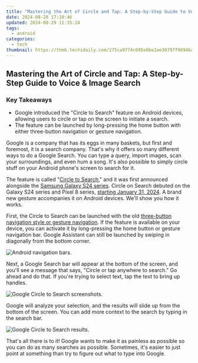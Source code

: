 ```yaml
---
title: "Mastering the Art of Circle and Tap: A Step-by-Step Guide to Voice & Image Search"
date: 2024-08-28 17:10:46
updated: 2024-08-29 11:35:24
tags:
  - android
categories:
  - tech
thumbnail: https://thmb.techidaily.com/275ca9774c095e0be2ae30797f9894bae65deae9ea5691cd95cdc33842a228b1.jpg
---
```


## Mastering the Art of Circle and Tap: A Step-by-Step Guide to Voice & Image Search

### Key Takeaways

* Google introduced the "Circle to Search" feature on Android devices, allowing users to circle or tap on the screen to initiate a search.
* The feature can be launched by long-pressing the home button with either three-button navigation or gesture navigation.

 Google is a company that has its eggs in many baskets, but first and foremost, it is a search company. That's why it offers so many different ways to do a Google Search. You can type a query, import images, scan your surroundings, and even hum a song. It's also possible to simply circle stuff on your Android phone's screen to search for it.

 The feature is called "[Circle to Search](https://ios-pokemon-go.techidaily.com/will-pokemon-go-ban-the-account-if-you-use-pgsharp-on-apple-iphone-11-pro-drfone-by-drfone-virtual-ios/)," and it was first announced alongside the [Samsung Galaxy S24 series](https://video-content-creator.techidaily.com/new-in-2024-android-video-editors-for-chromebook-top-recommendations/). Circle on Search debuted on the Galaxy S24 series and Pixel 8 series, [starting January 31, 2024](https://blog.google/products/search/google-circle-to-search-android/). A brand new gesture accompanies it on Android devices. We'll show you how it works.

 First, the Circle to Search can be launched with the old [three-button navigation style or gesture navigation](https://some-techniques.techidaily.com/in-2024-innovation-unveiled-the-complete-moto-z2-review/). If the feature is available on your device, you can activate it by long-pressing the home button or gesture navigation bar. Google Assistant can still be launched by swiping in diagonally from the bottom corner.

![Android navigation bars.](https://static1.howtogeekimages.com/wordpress/wp-content/uploads/2024/01/screenshot_20240117-165759.png) 

 Next, a Google Search bar will appear at the bottom of the screen, and you'll see a message that says, "Circle or tap anywhere to search." Go ahead and do that. If you're trying to select text, tap the text to bring up handles.

![Google Circle to Search screenshots.](https://static1.howtogeekimages.com/wordpress/wp-content/uploads/2024/01/screenshot_20240117_122550_google_original.jpg) 

 Google will analyze your selection, and the results will slide up from the bottom of the screen. You can add more context to the search by typing in the search bar.

![Google Circle to Search results.](https://static1.howtogeekimages.com/wordpress/wp-content/uploads/2024/01/screenshot_20240117_122603_google_original.jpg) 

 That's all there is to it! Google wants to make it as painless as possible so you can do as many searches as possible. Sometimes, it's easier to just point at something than try to figure out what to type into Google.

<ins class="adsbygoogle"
     style="display:block"
     data-ad-format="autorelaxed"
     data-ad-client="ca-pub-7571918770474297"
     data-ad-slot="1223367746"></ins>



<ins class="adsbygoogle"
     style="display:block"
     data-ad-client="ca-pub-7571918770474297"
     data-ad-slot="8358498916"
     data-ad-format="auto"
     data-full-width-responsive="true"></ins>

